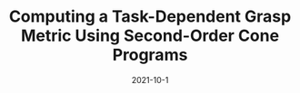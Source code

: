 ---
title: "Computing a Task-Dependent Grasp Metric Using Second-Order Cone Programs"
collection: publications
permalink: /publication/Grasp_Metric_IROS_2021
excerpt: 'This paper is about fixing template issue #693.'
date: 2021-10-1
venue: 'IEEE/RSJ International Conference on Intelligent Robots and Systems (IROS) 2021'
paperurl: 'http://academicpages.github.io/files/paper3.pdf'
citation: 'A. Fakhari, A. Patankar, J.Xie and N. Chakraborty. Computing a Task-Dependent Grasp Metric Using Second-Order Cone Programs. <i>IEEE/RSJ International Conference on Intelligent Robots and Systems (IROS)</i>, Prague, Czech Republic, 2021.'
---